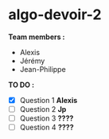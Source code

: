 # algo-devoir-2  

**Team members :**  
- Alexis  
- Jérémy  
- Jean-Philippe  

**TO DO :**  
- [x]  Question 1  **Alexis**
- [ ]  Question 2  **Jp**
- [ ]  Question 3  **????**  
- [ ]  Question 4  **????**  
